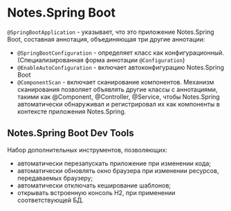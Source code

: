 # Notes.Spring Boot

`@SpringBootApplication` - указывает, что это приложение Notes.Spring Boot, составная аннотация, объединяющая три другие
аннотации:

- `@SpringBootConfiguration` - определяет класс как конфигурационный. (Специализированная форма аннотации `@Configuration`)
- `@EnableAutoConfiguration` - включает автоконфигурацию Notes.Spring Boot
- `@ComponentScan` - включает сканирование компонентов. Механизм сканирования позволяет объявлять другие классы с аннотациями,
такими как @Component, @Controller, @Service, чтобы Notes.Spring автоматически обнаруживал и регистрировал их как компоненты в
контексте приложения Notes.Spring.

## Notes.Spring Boot Dev Tools

Набор дополнительных инструментов, позволяющих:
- автоматически перезапускать приложение при изменении кода;
- автоматически обновлять окно браузера при изменении ресурсов, передаваемых браузеру;
- автоматически отключать кеширование шаблонов;
- открывать встроенную консоль Н2, при применении соответствующей БД.